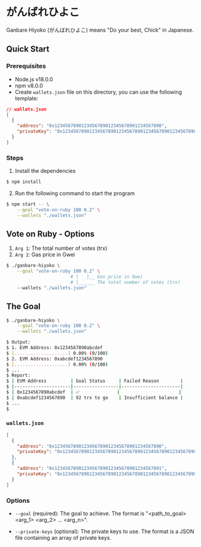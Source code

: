 # がんばれひよこ

Ganbare Hiyoko (がんばれひよこ) means "Do your best, Chick" in Japanese.

## Quick Start

### Prerequisites

- Node.js v18.0.0
- npm v8.0.0
- Create `wallets.json` file on this directory, you can use the following template:

```json
// wallets.json
[
  {
    "address": "0x1234567890123456789012345678901234567890",
    "privateKey": "0x1234567890123456789012345678901234567890123456789012345678901234"
  }
]
```

### Steps

1. Install the dependencies

```bash
$ npm install
```

2. Run the following command to start the program

```bash
$ npm start -- \
    --goal "vote-on-ruby 100 0.2" \
    --wallets "./wallets.json"
```

## Vote on Ruby - Options

1. `Arg 1`: The total number of votes (trx)
2. `Arg 2`: Gas price in Gwei

```bash
$ ./ganbare-hiyoko \
    --goal "vote-on-ruby 100 0.2" \
                        # |   |__ Gas price in Gwei
                        # |______ The total number of votes (trx)
    --wallets "./wallets.json"
```

## The Goal

```bash
$ ./ganbare-hiyoko \
    --goal "vote-on-ruby 100 0.2" \
    --wallets "./wallets.json"

$ Output:
$ 1. EVM Address: 0x1234567890abcdef
$ [....................] 0.00% (0/100)
$ 2. EVM Address: 0xabcdef1234567890
$ [....................] 0.00% (0/100)
$ ...
$ Report:
$ | EVM Address         | Goal Status     | Failed Reason        |
$ |---------------------|-----------------|----------------------|
$ | 0x1234567890abcdef  | ✅              |                      |
$ | 0xabcdef1234567890  | 92 trx to go    | Insufficient balance |
$ ...
$
```

### `wallets.json`

```json
[
  {
    "address": "0x1234567890123456789012345678901234567890",
    "privateKey": "0x1234567890123456789012345678901234567890123456789012345678901234"
  },
  {
    "address": "0x1234567890123456789012345678901234567891",
    "privateKey": "0x1234567890123456789012345678901234567890123456789012345678901235"
  }
]
```

### Options

- `--goal` (required): The goal to achieve. The format is "<path_to_goal> <arg_1> <arg_2> ... <arg_n>".

- `--private-keys` (optional): The private keys to use. The format is a JSON file containing an array of private keys.

